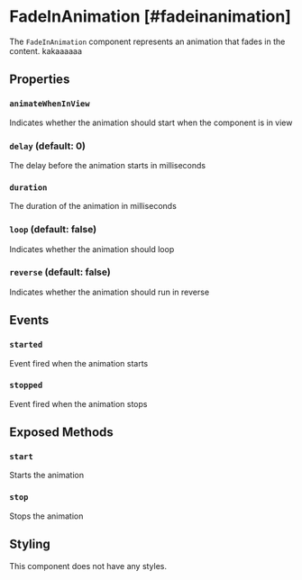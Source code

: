 # FadeInAnimation [#fadeinanimation]

The `FadeInAnimation` component represents an animation that fades in the content. kakaaaaaa

## Properties

### `animateWhenInView`

Indicates whether the animation should start when the component is in view

### `delay` (default: 0)

The delay before the animation starts in milliseconds

### `duration`

The duration of the animation in milliseconds

### `loop` (default: false)

Indicates whether the animation should loop

### `reverse` (default: false)

Indicates whether the animation should run in reverse

## Events

### `started`

Event fired when the animation starts

### `stopped`

Event fired when the animation stops

## Exposed Methods

### `start`

Starts the animation

### `stop`

Stops the animation

## Styling

This component does not have any styles.
